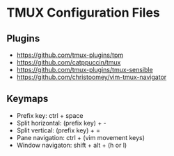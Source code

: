 # TMUX Configuration Files

## Plugins

- https://github.com/tmux-plugins/tpm
- https://github.com/catppuccin/tmux
- https://github.com/tmux-plugins/tmux-sensible
- https://github.com/christoomey/vim-tmux-navigator

## Keymaps

- Prefix key: ctrl + space
- Split horizontal: (prefix key) + -
- Split vertical: (prefix key) + =
- Pane navigation: ctrl + (vim movement keys)
- Window navigaton: shift + alt + (h or l) 

